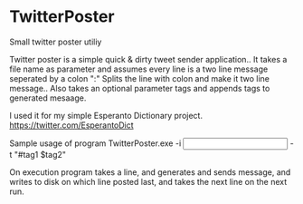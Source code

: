 TwitterPoster
=============

Small twitter poster utiliy

Twitter poster is a simple quick & dirty tweet sender application.. 
It takes a file name as parameter and assumes every line is a two line message seperated by a colon ":"
Splits the line with colon and make it two line message.. Also takes an optional parameter tags and appends tags to generated mesaage.

I used it for my simple Esperanto Dictionary project.
https://twitter.com/EsperantoDict

Sample usage of program
TwitterPoster.exe -i <input file name> -t "#tag1 $tag2"

On execution program takes a line, and generates and sends message, and writes to disk on which line posted last, and takes the next line on the next run.
